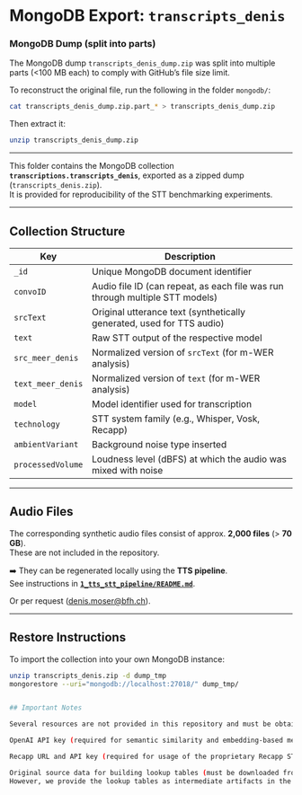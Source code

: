 # MongoDB Export: `transcripts_denis`

### MongoDB Dump (split into parts)

The MongoDB dump `transcripts_denis_dump.zip` was split into multiple parts (<100 MB each) to comply with GitHub’s file size limit.

To reconstruct the original file, run the following in the folder `mongodb/`:

```bash
cat transcripts_denis_dump.zip.part_* > transcripts_denis_dump.zip
```

Then extract it:

```bash
unzip transcripts_denis_dump.zip
```



---


This folder contains the MongoDB collection **`transcriptions.transcripts_denis`**, exported as a zipped dump (`transcripts_denis.zip`).  
It is provided for reproducibility of the STT benchmarking experiments.

---

## Collection Structure

| Key               | Description                                                                 |
|-------------------|-----------------------------------------------------------------------------|
| `_id`             | Unique MongoDB document identifier                                          |
| `convoID`         | Audio file ID (can repeat, as each file was run through multiple STT models)|
| `srcText`         | Original utterance text (synthetically generated, used for TTS audio)       |
| `text`            | Raw STT output of the respective model                                      |
| `src_meer_denis`  | Normalized version of `srcText` (for m-WER analysis)                        |
| `text_meer_denis` | Normalized version of `text` (for m-WER analysis)                           |
| `model`           | Model identifier used for transcription                                    |
| `technology`      | STT system family (e.g., Whisper, Vosk, Recapp)                            |
| `ambientVariant`  | Background noise type inserted                                |
| `processedVolume` | Loudness level (dBFS) at which the audio was mixed with noise              |

---

## Audio Files

The corresponding synthetic audio files consist of approx. **2,000 files** (> **70 GB**).  
These are not included in the repository.  

➡️ They can be regenerated locally using the **TTS pipeline**.  
See instructions in [**`1_tts_stt_pipeline/README.md`**](../1_tts_stt_pipeline/README.md).

Or per request (denis.moser@bfh.ch).

---

## Restore Instructions

To import the collection into your own MongoDB instance:

```bash
unzip transcripts_denis.zip -d dump_tmp
mongorestore --uri="mongodb://localhost:27018/" dump_tmp/


## Important Notes

Several resources are not provided in this repository and must be obtained separately:

OpenAI API key (required for semantic similarity and embedding-based metrics)

Recapp URL and API key (required for usage of the proprietary Recapp STT model)

Original source data for building lookup tables (must be downloaded from the respective providers and handled according to their license terms)
However, we provide the lookup tables as intermediate artifacts in the respective metric subfolders, so that results can be reproduced without re-downloading the original resources.


